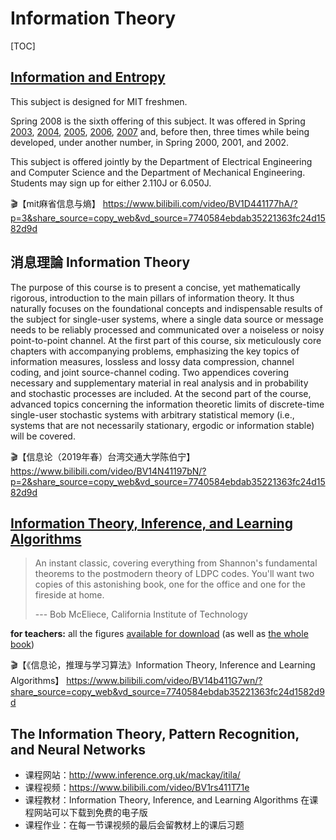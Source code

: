 # Information Theory

[TOC]





##  [Information and Entropy](https://ocw.mit.edu/courses/6-050j-information-and-entropy-spring-2008/)

This subject is designed for MIT freshmen. 

Spring 2008 is the sixth offering of this subject. It was offered in Spring [2003](https://mtlsites.mit.edu/Courses/6.050/2003/index.html), [2004](https://mtlsites.mit.edu/Courses/6.050/2004/index.html), [2005](https://mtlsites.mit.edu/Courses/6.050/2005/index.html), [2006](https://mtlsites.mit.edu/Courses/6.050/2006/index.html), [2007](https://mtlsites.mit.edu/Courses/6.050/2007/index.html) and, before then, three times while being developed, under another number, in Spring 2000, 2001, and 2002.

This subject is offered jointly by the Department of Electrical Engineering and Computer Science and the Department of Mechanical Engineering. Students may sign up for either 2.110J or 6.050J.



:clapper:【mit麻省信息与熵】 https://www.bilibili.com/video/BV1D441177hA/?p=3&share_source=copy_web&vd_source=7740584ebdab35221363fc24d1582d9d



## 消息理論 Information Theory

The purpose of this course is to present a concise, yet mathematically rigorous, introduction to the main pillars of information theory. It thus naturally focuses on the foundational concepts and indispensable results of the subject for single-user systems, where a single data source or message needs to be reliably processed and communicated over a noiseless or noisy point-to-point channel. At the first part of this course, six meticulously core chapters with accompanying problems, emphasizing the key topics of information measures, lossless and lossy data compression, channel coding, and joint source-channel coding. Two appendices covering necessary and supplementary material in real analysis and in probability and stochastic processes are included. At the second part of the course, advanced topics concerning the information theoretic limits of discrete-time single-user stochastic systems with arbitrary statistical memory (i.e., systems that are not necessarily stationary, ergodic or information stable) will be covered.



:clapper:【信息论（2019年春）台湾交通大学陈伯宁】 https://www.bilibili.com/video/BV14N41197bN/?p=2&share_source=copy_web&vd_source=7740584ebdab35221363fc24d1582d9d



## [Information Theory, Inference, and Learning Algorithms](http://www.inference.org.uk/mackay/itila/)

> An instant classic, covering everything from Shannon's fundamental theorems to the postmodern theory of LDPC codes. You'll want two copies of this astonishing book, one for the office and one for the fireside at home.
>
> --- Bob McEliece, California Institute of Technology



**for teachers:** all the figures [available for download](http://www.inference.org.uk/mackay/itila/Figures.html) (as well as [the whole book](http://www.inference.org.uk/mackay/itila/book.html))



:clapper:【《信息论，推理与学习算法》Information Theory, Inference and Learning Algorithms】 https://www.bilibili.com/video/BV14b411G7wn/?share_source=copy_web&vd_source=7740584ebdab35221363fc24d1582d9d



## The Information Theory, Pattern Recognition, and Neural Networks

- 课程网站：http://www.inference.org.uk/mackay/itila/
- 课程视频：https://www.bilibili.com/video/BV1rs411T71e
- 课程教材：Information Theory, Inference, and Learning Algorithms 在课程网站可以下载到免费的电子版
- 课程作业：在每一节课视频的最后会留教材上的课后习题